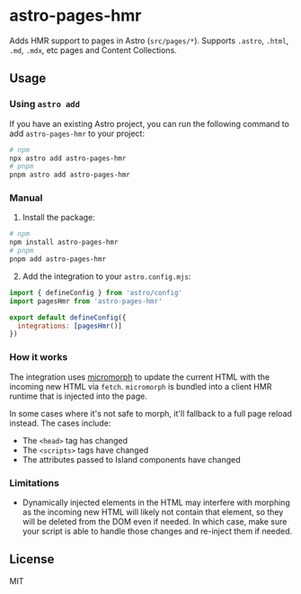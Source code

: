 # astro-pages-hmr

Adds HMR support to pages in Astro (`src/pages/*`). Supports `.astro`, `.html`, `.md`, `.mdx`, etc pages and Content Collections.

## Usage

### Using `astro add`

If you have an existing Astro project, you can run the following command to add `astro-pages-hmr` to your project:

```bash
# npm
npx astro add astro-pages-hmr
# pnpm
pnpm astro add astro-pages-hmr
```

### Manual

1. Install the package:

```bash
# npm
npm install astro-pages-hmr
# pnpm
pnpm add astro-pages-hmr
```

2. Add the integration to your `astro.config.mjs`:

```js
import { defineConfig } from 'astro/config'
import pagesHmr from 'astro-pages-hmr'

export default defineConfig({
  integrations: [pagesHmr()]
})
```

### How it works

The integration uses [micromorph](https://github.com/natemoo-re/micromorph) to update the current HTML with the incoming new HTML via `fetch`. `micromorph` is bundled into a client HMR runtime that is injected into the page.

In some cases where it's not safe to morph, it'll fallback to a full page reload instead. The cases include:

- The `<head>` tag has changed
- The `<scripts>` tags have changed
- The attributes passed to Island components have changed

### Limitations

- Dynamically injected elements in the HTML may interfere with morphing as the incoming new HTML will likely not contain that element, so they will be deleted from the DOM even if needed. In which case, make sure your script is able to handle those changes and re-inject them if needed. <!-- Introduce a new event? Borrow View Transition event? -->

## License

MIT
